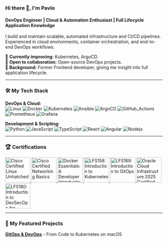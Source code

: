 ### Hi there 👋, I'm Pavlo

#### DevOps Engineer | Cloud & Automation Enthusiast | Full Lifecycle Application Knowledge

I build and maintain scalable, automated infrastructure and CI/CD pipelines. Experienced in cloud environments, container orchestration, and end-to-end DevOps workflows.  

🔹 **Currently improving:** Kubernetes, ArgoCD.  
🔹 **Open to collaboration:** Open-source DevOps projects.  
🔹 **Background:** Former Frontend developer, giving me insight into full application lifecycle.

---

### 🛠️ My Tech Stack

**DevOps & Cloud:**  
![Linux](https://img.shields.io/badge/Linux-FCC624?style=for-the-badge&logo=linux&logoColor=black)
![Docker](https://img.shields.io/badge/Docker-2496ED?style=for-the-badge&logo=docker&logoColor=white)
![Kubernetes](https://img.shields.io/badge/Kubernetes-326CE5?style=for-the-badge&logo=kubernetes&logoColor=white)
![Ansible](https://img.shields.io/badge/Ansible-EE0000?style=for-the-badge&logo=ansible&logoColor=white)
![ArgoCD](https://img.shields.io/badge/Argo%20CD-1e0b3e?style=for-the-badge&logo=argo&logoColor=#d16044)
![GitHub_Actions](https://img.shields.io/badge/GitHub_Actions-2088FF?style=for-the-badge&logo=github-actions&logoColor=white)
![Prometheus](https://img.shields.io/badge/Prometheus-000000?style=for-the-badge&logo=prometheus&labelColor=000000)
![Grafana](https://img.shields.io/badge/Grafana-F2F4F9?style=for-the-badge&logo=grafana&logoColor=orange&labelColor=F2F4F9)

**Development & Scripting:**  
![Python](https://img.shields.io/badge/Python-3776AB?style=for-the-badge&logo=python&logoColor=white)
![JavaScript](https://img.shields.io/badge/JavaScript-F7DF1E?style=for-the-badge&logo=javascript&logoColor=black)
![TypeScript](https://img.shields.io/badge/TypeScript-007ACC?style=for-the-badge&logo=typescript&logoColor=white)
![React](https://img.shields.io/badge/React-61DAFB?style=for-the-badge&logo=react&logoColor=black)
![Angular](https://img.shields.io/badge/Angular-DD0031?style=for-the-badge&logo=angular&logoColor=white)
![Nodejs](https://img.shields.io/badge/Node%20js-339933?style=for-the-badge&logo=nodedotjs&logoColor=white)

---

### 🏆 Certifications
<a href="https://www.credly.com/badges/517167c8-3159-47d3-8aef-698c171bed6e/public_url" target="_blank">
<img src="https://images.credly.com/size/680x680/images/f25ec9d4-c59d-49b9-944a-f160012e81cd/image.png" alt="Cisco Certified Linux Unhatched" width="80" height="80"/>
</a>
<a href="https://www.credly.com/badges/d6815951-101e-4cee-a7c3-abac32465d46/public_url" target="_blank">
<img src="https://images.credly.com/size/680x680/images/5bdd6a39-3e03-4444-9510-ecff80c9ce79/image.png" alt="Cisco Certified Networking Basics" width="80" height="80"/>
</a>
<a href="https://www.credly.com/badges/609b8a5a-93f7-46fa-8f35-00e47cd31e05/public_url" target="_blank">
<img src="https://images.credly.com/size/680x680/images/b0c5445a-72a2-46ce-a599-96147e210efb/blob" alt="Docker Essentials: A Developer Introduction" width="80" height="80"/>
</a>
<a href="https://www.credly.com/badges/cbcf9f95-ade6-4a26-8d60-479ec695c0a8/public_url" target="_blank">
<img src="https://images.credly.com/size/680x680/images/4b5a8636-c554-482d-bbdc-7925fb3624c3/blob" alt="LFS158: Introduction to Kubernetes" width="80" height="80"/>
</a>
<a href="https://www.credly.com/badges/e60ca8bb-bf8d-4016-9df3-8b55e298919f/public_url" target="_blank">
<img src="https://images.credly.com/size/680x680/images/032a65da-a036-4d05-ad80-8fc1274363ab/blob" alt="LFS169: Introduction to GitOps" width="80" height="80"/>
</a>
<a href="https://catalog-education.oracle.com/ords/certview/sharebadge?id=0CFCDD7DA8DE5DD7779DDAEB48BE3FE83337209511BD629D1A611B72305E5B92" target="_blank">
<img src="https://images.credly.com/size/680x680/images/ad7eda3b-2519-4787-bfcd-6febaba7c5d0/OCI25FNDCFAV1_cached_image_20251023-30-n1p6d.png" alt="Oracle Cloud Infrastructure 2025 Certified Foundations Associate" width="80" height="80"/>
</a>
<a href="https://www.credly.com/badges/9f37f3bf-1889-4982-9e50-086a1f660709/public_url" target="_blank">
<img src="https://images.credly.com/size/680x680/images/64e6e2af-459c-4615-9202-3d2697a21b35/blob" alt="LFS180: Introduction to DevSecOps for Managers" width="80" height="80"/>
</a>

---

### 🚀 My Featured Projects

**[GitOps & DevOps](https://github.com/0c2pus/devops-portfolio-project?tab=readme-ov-file)** - From Code to Kubernetes on macOS



